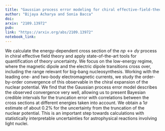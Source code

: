 ```yaml
---
title: "Gaussian process error modeling for chiral effective-field-theory calculations of $np\leftrightarrow d\gamma$ at low energies"
author: "Bijaya Acharya and Sonia Bacca"
doi:
arxiv: "2109.13972"
pub:
link: "https://arxiv.org/abs/2109.13972"
notebook_link:
---
```


We calculate the energy-dependent cross section of the $np\leftrightarrow d\gamma$ process in chiral effective field theory and apply state-of-the-art tools for quantification of theory uncertainty. We focus on the low-energy regime, where the magnetic dipole and the electric dipole transitions cross over, including the range relevant for big-bang nucleosynthesis. Working with the leading one- and two-body electromagnetic currents, we study the order-by-order convergence of this observable in the chiral expansion of the nuclear potential. We find that the Gaussian process error model describes the observed convergence very well, allowing us to present Bayesian credible intervals for the truncation error with correlations between the cross sections at different energies taken into account. We obtain a 1$\sigma$ estimate of about 0.2\% for the uncertainty from the truncation of the nuclear potential. This is an important step towards calculations with statistically interpretable uncertainties for astrophysical reactions involving light nuclei.

